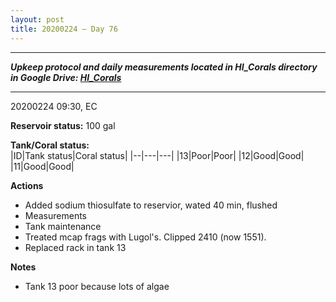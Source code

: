 ```yaml
---
layout: post
title: 20200224 – Day 76
---
```


---
***Upkeep protocol and daily measurements located in HI_Corals directory in Google Drive: [HI_Corals](https://drive.google.com/drive/u/1/folders/1Dxil5Lj1ynvuIuGDWx9_AyqkdplIcCZQ)***

---
20200224 09:30, EC

**Reservoir status:** 100 gal

**Tank/Coral status:**  
|ID|Tank status|Coral status|
|--|---|---|
|13|Poor|Poor|
|12|Good|Good|
|11|Good|Good|

**Actions**  
- Added sodium thiosulfate to reservior, wated 40 min, flushed
- Measurements
- Tank maintenance
- Treated mcap frags with Lugol's. Clipped 2410 (now 1551).
- Replaced rack in tank 13

**Notes**
- Tank 13 poor because lots of algae
